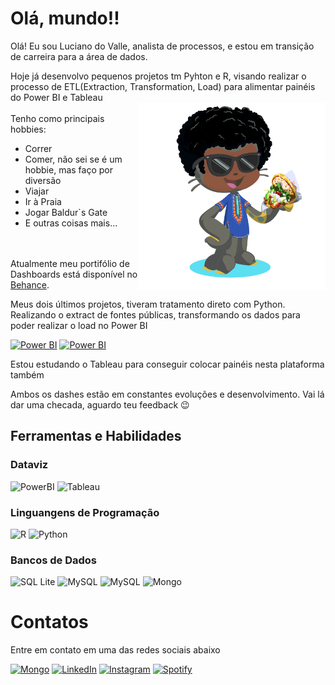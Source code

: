 
# Olá, mundo!!
Olá! Eu sou Luciano do Valle, analista de processos, e estou em transição de carreira para a área de dados.

 Hoje já  desenvolvo pequenos projetos tm Pyhton e R, visando realizar o processo de ETL(Extraction, Transformation, Load) para alimentar painéis do Power BI e Tableau
<br>
<img align="right" src="https://github.com/lduvalle/imagens/blob/main/octocat-1696861909375.png?raw=true" width="300"/> 
<br>
Tenho como principais hobbies:
<br>

- Correr
- Comer, não sei se é um hobbie, mas faço por diversão
- Viajar
- Ir à Praia
- Jogar Baldur`s Gate
- E outras coisas mais...
<br><br><br>



Atualmente meu portifólio de Dashboards está disponível no [Behance](https://www.behance.net/dovallebarbosa).

Meus dois últimos projetos, tiveram tratamento direto com Python. Realizando o extract de fontes públicas, transformando os dados para poder realizar o load no Power BI

[![Power BI](https://img.shields.io/badge/PBI-Mortes_Violentas_no_Brasil-F2C811?style=for-the-badge&logo=PowerBI)](https://app.powerbi.com/view?r=eyJrIjoiN2JmM2E2YWMtZWI3Mi00NTY2LThmMzEtZDEyNjVlZDE4NWVlIiwidCI6ImMwZmQwMGVhLThmNzQtNDBhZC04ZjMyLWJlZjAyYzk4M2IwNyJ9)
[![Power BI](https://img.shields.io/badge/PBI-Historico_Streaming_Spotify-F2C811?style=for-the-badge&logo=PowerBI)](https://app.powerbi.com/view?r=eyJrIjoiM2RiMjhlNGEtMzYzNS00Y2Y0LTk3Y2YtOTcwZGNjMzA2MmEyIiwidCI6ImMwZmQwMGVhLThmNzQtNDBhZC04ZjMyLWJlZjAyYzk4M2IwNyJ9)

Estou estudando o Tableau para conseguir colocar painéis nesta plataforma também

Ambos os dashes estão em constantes evoluções e desenvolvimento. Vai lá dar uma checada, aguardo teu feedback 😉


## Ferramentas e Habilidades
### Dataviz
![PowerBI](https://img.shields.io/badge/PowerBI-%23F2C811?style=for-the-badge&logo=PowerBI&logoColor=black)
![Tableau](https://img.shields.io/badge/Tableau-E97627?style=for-the-badge&logo=tableau&logoColor=white)<br>
### Linguangens de Programação
![R](https://img.shields.io/badge/R-276DC3?style=for-the-badge&logo=R&logoColor=white)
![Python](https://img.shields.io/badge/Python-3776AB?style=for-the-badge&logo=python&logoColor=white)

### Bancos de Dados
![SQL Lite](https://img.shields.io/badge/sqlite-003B57?style=for-the-badge&logo=sqlite)
![MySQL](https://img.shields.io/badge/mysql-4479A1?style=for-the-badge&logo=mysql&logoColor=white)
![MySQL](https://img.shields.io/badge/microsoftsqlserver-CC2927?style=for-the-badge&logo=microsoftsqlserver&logoColor=white)
![Mongo](https://img.shields.io/badge/mongodb-47A248?style=for-the-badge&logo=mongodb&logoColor=white)



# Contatos
Entre em contato em uma das redes sociais abaixo

[![Mongo](https://img.shields.io/badge/behance-1769FF?style=for-the-badge&logo=behance&logoColor=white)](https://www.behance.net/dovallebarbosa)
[![LinkedIn](https://img.shields.io/badge/linkedin-0A66C2?style=for-the-badge&logo=linkedin&logoColor=white)](https://www.linkedin.com/in/luciano-do-valle-barbosa-33799b263/)
[![Instagram](https://img.shields.io/badge/instagram-E4405F?style=for-the-badge&logo=instagram&logoColor=white)](https://www.instagram.com/ldovalle/)
[![Spotify](https://img.shields.io/badge/spotify-1DB954?style=for-the-badge&logo=spotify&logoColor=white)](https://open.spotify.com/user/22rxsto4zfjdqqyfdhx27v3jq)